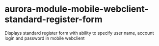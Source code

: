 # aurora-module-mobile-webclient-standard-register-form
Displays standard register form with ability to specify user name, account login and password in mobile webclient
